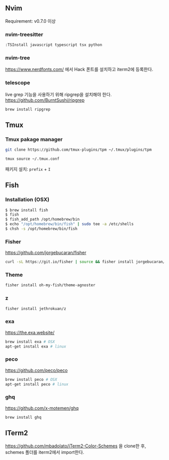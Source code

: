 ## Nvim
Requirement: v0.7.0 이상
### nvim-treesitter
```sh
:TSInstall javascript typescript tsx python
```

### nvim-tree
https://www.nerdfonts.com/ 에서 Hack 폰트를 설치하고 iterm2에 등록한다.

### telescope
live grep 기능을 사용하기 위해 ripgrep을 설치해야 한다.  
https://github.com/BurntSushi/ripgrep
```sh
brew install ripgrep
```


## Tmux
### Tmux pakage manager
```sh
git clone https://github.com/tmux-plugins/tpm ~/.tmux/plugins/tpm
```

```sh
tmux source ~/.tmux.conf
```

패키지 설치: `prefix` + `I`

## Fish
### Installation (OSX)
```sh
$ brew install fish
$ fish
$ fish_add_path /opt/homebrew/bin
$ echo "/opt/homebrew/bin/fish" | sudo tee -a /etc/shells
$ chsh -s /opt/homebrew/bin/fish
```

### Fisher
https://github.com/jorgebucaran/fisher
```sh
curl -sL https://git.io/fisher | source && fisher install jorgebucaran/fisher
```

### Theme
```sh
fisher install oh-my-fish/theme-agnoster
```

### z
```sh
fisher install jethrokuan/z
```

### exa
https://the.exa.website/
```sh
brew install exa # OSX
apt-get install exa # linux
```

### peco
https://github.com/peco/peco
```sh
brew install peco # OSX
apt-get install peco # linux
```

### ghq
https://github.com/x-motemen/ghq
```sh
brew install ghq
```

## ITerm2
https://github.com/mbadolato/iTerm2-Color-Schemes 을 clone한 후, schemes 폴더를 iterm2에서 import한다.


